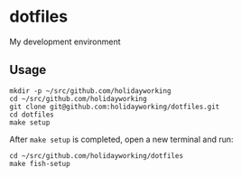 # dotfiles

My development environment

## Usage

```shell
mkdir -p ~/src/github.com/holidayworking
cd ~/src/github.com/holidayworking
git clone git@github.com:holidayworking/dotfiles.git
cd dotfiles
make setup
```

After `make setup` is completed, open a new terminal and run:

```shell
cd ~/src/github.com/holidayworking/dotfiles
make fish-setup
```
